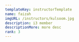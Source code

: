 ```yaml
---
templateKey: instructorTemplate
name: faizah
imgURL: /instructors/kulsoom.jpg
description: i3 member
descriptionMore: more desc
rank: 3
---
```

